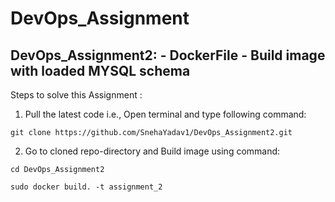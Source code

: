 # DevOps_Assignment

## DevOps_Assignment2: - DockerFile - Build image with loaded MYSQL schema ##

Steps to solve this Assignment :

1. Pull the latest code i.e., Open terminal and type following command:
```
git clone https://github.com/SnehaYadav1/DevOps_Assignment2.git
```

2. Go to cloned repo-directory and Build image using command:
```
cd DevOps_Assignment2

sudo docker build. -t assignment_2
```
